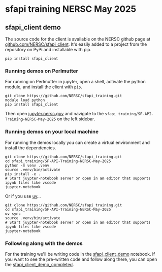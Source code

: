 # sfapi training NERSC May 2025

## sfapi_client demo

The source code for the client is available on the NERSC github page at [github.com/NERSC/sfapi_client](https://github.com/NERSC/sfapi_client).
It's easily added to a project from the repository on PyPi and installable with pip.

```shell
pip install sfapi_client
```

### Running demos on Perlmutter

For running on Perlmutter in jupyter, open a shell, activate the python module, and install the client with `pip`.

```shell
git clone https://github.com/NERSC/sfapi_training.git
module load python
pip install sfapi_client
```

Then open [jupyter.nersc.gov](jupyter.nersc.gov) and navigate to the `sfapi_training/SF-API-Training-NERSC-May-2025` on the left sidebar.

### Running demos on your local machine

For running the demos locally you can create a virtual environment and install the dependencies.

```shell
git clone https://github.com/NERSC/sfapi_training.git
cd sfapi_training/SF-API-Training-NERSC-May-2025
python -m venv .venv
source .venv/bin/activate
pip install -e .
# Start juypter-notebook server or open in an editor that supports ipynb files like vscode
jupyter-notebook
```

Or if you use [uv](https://docs.astral.sh/uv)...

```shell
git clone https://github.com/NERSC/sfapi_training.git
cd sfapi_training/SF-API-Training-NERSC-May-2025
uv sync
source .venv/bin/activate
# Start juypter-notebook server or open in an editor that supports ipynb files like vscode
jupyter-notebook
```

### Following along with the demos

For the training we'll be writing code in the [sfapi_client_demo](sfapi_client_demo.ipynb) notebook.
If you want to see the pre-written code and follow along there, you can open the [sfapi_client_demo_completed](sfapi_client_demo_completed.ipynb).
